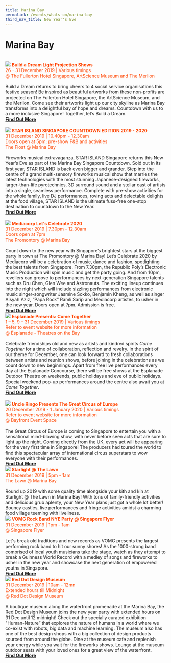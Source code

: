 ```yaml
---
title: Marina Bay
permalink: /events/whats-on/marina-bay
third_nav_title: New Year's Eve
---
```


# Marina Bay
<br> 
     <a href="/build-a-dream/"> <img src="/images/build-a-dream.jpg" /></a>
      <font color="orangered"><b>Build a Dream Light Projection Shows</b></font>
      <font color="orangered"><br>26 - 31 December 2019 | Various timings</font>
      <font color="orangered"><br> @ The Fullerton Hotel Singapore, ArtScience Museum and The Merlion </font>
      <br>
      <br>Build a Dream returns to bring cheers to 4 social service organisations this festive season! Be inspired as beautiful artworks from these non-profits are projected on The Fullerton Hotel Singapore, the ArtScience Museum, and the Merlion. Come see their artworks light up our city skyline as Marina Bay transforms into a delightful bay of hope and dreams.
Countdown with us to a more inclusive Singapore! Together, let’s Build a Dream.
      <font color="orangered"><b><br><a href="/build-a-dream/">Find Out More</a></b></font>
      <br>
      <br>
    <a href="https://star-island.sg/"> <img src="/images/NYE_STARISLAND.jpg" /></a>
      <font color="orangered"><b>STAR ISLAND SINGAPORE COUNTDOWN EDITION 2019 - 2020</b></font>
      <font color="orangered"><br>31 December 2019 | 10.40pm - 12.30am</font>
      <font color="orangered"><br>Doors open at 5pm; pre-show F&B and activities</font>
      <font color="orangered"><br> The Float @ Marina Bay </font>
      <br>
      <br>Fireworks musical extravaganza, STAR ISLAND Singapore returns this New Year’s Eve as part of the Marina Bay Singapore Countdown. Sold out in its first year, STAR ISLAND is back even bigger and grander.
Step into the centre of a grand multi-sensory fireworks musical show that marries the latest technologies with the most stunning Japanese-designed fireworks, larger-than-life pyrotechnics, 3D surround sound and a stellar cast of artists into a single, seamless performance. 
Complete with pre-show activities for the whole family, live DJ performances, roving acts and delectable delights at the food village, STAR ISLAND is the ultimate fuss-free one-stop destination to countdown to the New Year.
      <font color="orangered"><b><br><a href="https://star-island.sg/">Find Out More</a></b></font>
      <br>
      <br>
     <a href="https://www.toggle.sg/letscelebrate2020"> <img src="/images/(MB)Let'sCelebrate.jpg" /></a>
      <font color="orangered"><b>Mediacorp Let's Celebrate 2020</b></font>
      <font color="orangered"><br>31 December 2019 | 7.30pm - 12.30am</font>
      <font color="orangered"><br>Doors open at 7pm</font>
      <font color="orangered"><br> The Promontory @ Marina Bay </font>
      <br>
      <br>Count down to the new year with Singapore’s brightest stars at the biggest party in town at The Promontory @ Marina Bay! Let’s Celebrate 2020 by Mediacorp will be a celebration of music, dance and fashion, spotlighting the best talents from Singapore. From 7.30pm, the Republic Poly’s Electronic Music Production will spin music and get the party going. And from 10pm, revellers can groove to performances by next-generation Singapore talents such as Dru Chen, Glen Wee and Astronauts. The exciting lineup continues into the night which will include sizzling performances from electronic music singer-songwriter Jasmine Sokko, Benjamin Kheng, as well as singer Aisyah Aziz, “Papa Rock” Ramli Sarip and Mediacorp artistes, to usher in the new year. Doors open at 7pm. Admission is free.
      <font color="orangered"><b><br><a href="https://www.toggle.sg/letscelebrate2020">Find Out More</a></b></font>
      <br>      
     <a href="https://www.esplanade.com/festivals-and-series/come-together/2019"> <img src="/images/(M)Esplanade-ComeTogether.jpg" /></a>
      <font color="orangered"><b>Esplanade Presents: Come Together</b></font>
      <font color="orangered"><br>1 – 5, 9 – 31  December 2019 | Various timings</font>
      <font color="orangered"><br> Refer to event website for more information  </font>
      <font color="orangered"><br> @ Esplanade - Theatres on the Bay </font>
      <br>
      <br>Celebrate friendships old and new as artists and kindred spirits <em>Come Together</em> for a time of collaboration, reflection and revelry. In the spirit of our theme for December, one can look forward to fresh collaborations between artists and reunion shows, before joining in the celebrations as we count down to new beginnings. Apart from free live performances every day at the Esplanade Concourse, there will be free shows at the Esplanade Outdoor Theatre on weekends, public holidays and eve of public holidays. Special weekend pop-up performances around the centre also await you at <em>Come Together</em>.
      <font color="orangered"><b><br><a href="https://www.esplanade.com/festivals-and-series/come-together/2019">Find Out More</a></b></font>
      <br>
      <br>
     <a href="http://www.uncleringo.com/circus/"> <img src="/images/(M)UncleRingoGCE.jpg" /></a>
      <font color="orangered"><b>Uncle Ringo Presents The Great Circus of Europe</b></font>
      <font color="orangered"><br>20 December 2019 - 1 January 2020 | Various timings</font>
      <font color="orangered"><br> Refer to event website for more information </font>
      <font color="orangered"><br> @ Bayfront Event Space </font>
      <br>
      <br>The Great Circus of Europe is coming to Singapore to entertain you with a sensational mind-blowing show, with never before seen acts that are sure to light up the night. Coming directly from the UK, every act will be appearing for the very first time in Singapore! The producers had toured the world to find this spectacular array of international circus superstars to wow everyone with their performances.
      <font color="orangered"><b><br><a href="http://www.uncleringo.com/circus/">Find Out More</a></b></font>
      <br>  
      <img src="/images/starlight-at-the-lawn-kv.jpg" />
      <font color="orangered"><b>Starlight @ The Lawn</b></font>
      <font color="orangered"><br>31 December 2019 | 5pm - 1am</font>
      <font color="orangered"><br> The Lawn @ Marina Bay </font>
      <br> 
      <br>Round up 2019 with some quality time alongside your kith and kin at Starlight @ The Lawn in Marina Bay! With tons of family-friendly activities and delicious grub aplenty, your New Year plans just got a whole lot better! Bouncy castles, live performances and fringe activities amidst a charming food village teeming with liveliness.
      <br>      
    <a href="http://www.vomg.sg/GWR"> <img src="/images/VOMG-kv.jpg" /></a>
      <font color="orangered"><b>VOMG Rock Band NYE Party @ Singapore Flyer</b></font>
      <font color="orangered"><br>31 December 2019 | 1pm - 1am</font>
      <font color="orangered"><br> @ Singapore Flyer </font>
      <br>
      <br> Let's break old traditions and new records as VOMG presents the largest performing rock band to hit our sunny shores! As the 1000-strong band comprised of local youth musicians take the stage, watch as they attempt to break a Guinness World Record with a medley of songs and fireworks to usher in the new year and showcase the next generation of empowered youths in Singapore. 
      <font color="orangered"><b><br><a href="http://www.vomg.sg/GWR">Find Out More</a></b></font>
      <br>      
    <a href="https://www.museum.red-dot.sg//"> <img src="/images/(MB)RedDotMuseum.jpg" /></a>
      <font color="orangered"><b>Red Dot Design Museum</b></font>
      <font color="orangered"><br>31 December 2019 | 10am - 12mn</font>
      <font color="orangered"><br>Extended hours till Midnight</font>
      <font color="orangered"><br> @ Red Dot Design Museum </font>
      <br>
      <br> A boutique museum along the waterfront promenade at the Marina Bay, the Red Dot Design Museum joins the new year party with extended hours on 31 Dec until 12 midnight! Check out the specially curated exhibition "Human-Nature” that explores the nature of humans in a world where we co-exist with robots, big data and machine learning. The museum also has one of the best design shops with a big collection of design products sourced from around the globe. Dine at the museum cafe and replenish your energy while you wait for the fireworks shows. Lounge at the museum outdoor seats with your loved ones for a great view of the waterfront. 
      <font color="orangered"><b><br><a href="https://www.museum.red-dot.sg">Find Out More</a></b></font>
      <br>
